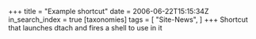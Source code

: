 +++
title = "Example shortcut"
date = 2006-06-22T15:15:34Z
in_search_index = true
[taxonomies]
tags = [
"Site-News",
]
+++
Shortcut that launches dtach and fires a shell to use in it
